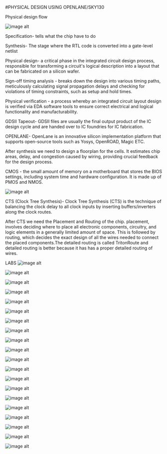 #PHYSICAL DESIGN USING OPENLANE/SKY130

Physical design flow

![image alt](https://github.com/Ahtesham18112011/vsd-iat/blob/479f28a0b95dda97856e9f78be94fc9961798c5b/Screenshot%20from%202025-01-31%2015-34-36.png)

Specification- tells what the chip have to do 

Synthesis- The stage where the RTL code is converted into a gate-level netlist

Physical design- a critical phase in the integrated circuit design process, responsible for transforming a circuit's logical description into a layout that can be fabricated on a silicon wafer.

Sign-off timing analysis - breaks down the design into various timing paths, meticulously calculating signal propagation delays and checking for violations of timing constraints, such as setup and hold times.

Physical verification - a process whereby an integrated circuit layout design is verified via EDA software tools to ensure correct electrical and logical functionality and manufacturability.

GDSII Tapeout- GDSII files are usually the final output product of the IC design cycle and are handed over to IC foundries for IC fabrication.

OPENLANE- OpenLane is an innovative silicon implementation platform that supports open-source tools such as Yosys, OpenROAD, Magic ETC.


After synthesis we need to design a floorplan for the cells. It estimates chip areas, delay, and congestion caused by wiring, providing crucial feedback for the design process.

CMOS - the small amount of memory on a motherboard that stores the BIOS settings, including system time and hardware configuration. It is made up of PMOS and NMOS.

![image alt](https://github.com/Ahtesham18112011/vsd-iat/blob/9645b2cbeb3f19618a3a982d6b3e3c347e47c76f/Screenshot%20from%202025-01-31%2014-31-44.png)

CTS (Clock Tree Synthesis)- Clock Tree Synthesis (CTS) is the technique of balancing the clock delay to all clock inputs by inserting buffers/inverters along the clock routes.

After CTS we need the Placement and Routing of the chip. placement, involves deciding where to place all electronic components, circuitry, and logic elements in a generally limited amount of space. This is followed by routing, which decides the exact design of all the wires needed to connect the placed components.The detailed routing is called TritonRoute and detailed routing is better because 
it has has a proper detailed routing of wires.



LABS
![image alt](https://github.com/Ahtesham18112011/vsd-iat/blob/4341811310dc93d2e5bc7c0169d72f5d3c15f2f2/Screenshot%20from%202025-01-31%2010-27-59.png)

![image alt](https://github.com/Ahtesham18112011/vsd-iat/blob/aa63bf3a71ccccd912e694ecb7fa6ff6cb5658a3/Screenshot%20from%202025-01-31%2010-31-44.png)

![image alt](https://github.com/Ahtesham18112011/vsd-iat/blob/fc68c442c9828d232eae90b74cfbb4a9f5be768d/Screenshot%20from%202025-01-31%2010-37-13.png)

![image alt](https://github.com/Ahtesham18112011/vsd-iat/blob/638c6f0100cacc627b7fd6d7ab64dbe53e6c2318/Screenshot%20from%202025-01-31%2010-37-20.png)

![image alt](https://github.com/Ahtesham18112011/vsd-iat/blob/c0af0b46d2abc88e8c2a6dbf6cac7c7e7ea13cd5/Screenshot%20from%202025-01-31%2010-37-25.png)

![image alt](https://github.com/Ahtesham18112011/vsd-iat/blob/a1799d7759766b76aa20c38f2a6c64fac8aac7bd/Screenshot%20from%202025-01-31%2010-39-25.png)

![image alt](https://github.com/Ahtesham18112011/vsd-iat/blob/0a84f45419f09f545a12218324eb8d1f1041d33a/Screenshot%20from%202025-01-31%2010-41-45.png)

![image alt](https://github.com/Ahtesham18112011/vsd-iat/blob/af196879a36f254cd980c749e80b2e43a1a692da/Screenshot%20from%202025-01-31%2010-41-47.png)

![image alt](https://github.com/Ahtesham18112011/vsd-iat/blob/5bda2497eb097b0c0cfa6bb0b18add6ab56f039d/Screenshot%20from%202025-01-31%2010-51-34.png)

![image alt](https://github.com/Ahtesham18112011/vsd-iat/blob/74bf936a5290d286f1b7406817a15ecc1a206fac/Screenshot%20from%202025-01-31%2011-04-16.png)

![image alt](https://github.com/Ahtesham18112011/vsd-iat/blob/922bf482c7329575c7a0b46c35a5cc089287a0cf/Screenshot%20from%202025-01-31%2011-16-06.png)

![image alt](https://github.com/Ahtesham18112011/vsd-iat/blob/04ff8d8adb5f9dfedcde44e8141cc9d6b5831355/Screenshot%20from%202025-01-31%2011-16-06.png)

![image alt](https://github.com/Ahtesham18112011/vsd-iat/blob/9029f6c72b421d9be83f9de78316e31405c08b2f/Screenshot%20from%202025-01-31%2011-16-15.png)

![image alt]()

![image alt]()

![image alt]()

![image alt]()

![image alt]()

![image alt]()

![image alt]()
